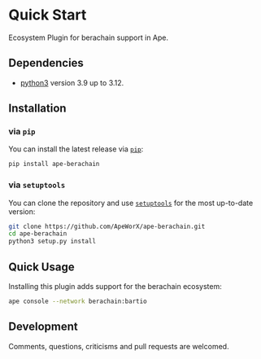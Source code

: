 # Quick Start

Ecosystem Plugin for berachain support in Ape.

## Dependencies

- [python3](https://www.python.org/downloads) version 3.9 up to 3.12.

## Installation
<!-- 
### via `ape`

You can install this plugin using `ape`:

```bash
ape plugins install berachain
```

or via config file:

```yaml
# ape-config.yaml
plugins:
  - name: berachain
``` -->

### via `pip`

You can install the latest release via [`pip`](https://pypi.org/project/pip/):

```bash
pip install ape-berachain
```

### via `setuptools`

You can clone the repository and use [`setuptools`](https://github.com/pypa/setuptools) for the most up-to-date version:

```bash
git clone https://github.com/ApeWorX/ape-berachain.git
cd ape-berachain
python3 setup.py install
```

## Quick Usage

Installing this plugin adds support for the berachain ecosystem:

```bash
ape console --network berachain:bartio
```

## Development

Comments, questions, criticisms and pull requests are welcomed.